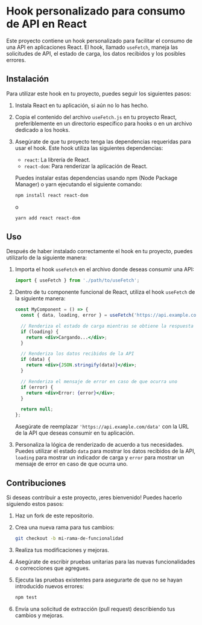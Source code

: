 # Hook personalizado para consumo de API en React

Este proyecto contiene un hook personalizado para facilitar el consumo de una API en aplicaciones React. El hook, llamado `useFetch`, maneja las solicitudes de API, el estado de carga, los datos recibidos y los posibles errores.

## Instalación

Para utilizar este hook en tu proyecto, puedes seguir los siguientes pasos:

1. Instala React en tu aplicación, si aún no lo has hecho.

2. Copia el contenido del archivo `useFetch.js` en tu proyecto React, preferiblemente en un directorio específico para hooks o en un archivo dedicado a los hooks.

3. Asegúrate de que tu proyecto tenga las dependencias requeridas para usar el hook. Este hook utiliza las siguientes dependencias:

   - `react`: La librería de React.
   - `react-dom`: Para renderizar la aplicación de React.

   Puedes instalar estas dependencias usando npm (Node Package Manager) o yarn ejecutando el siguiente comando:

   ```bash
   npm install react react-dom
   ```

   o

   ```bash
   yarn add react react-dom
   ```

## Uso

Después de haber instalado correctamente el hook en tu proyecto, puedes utilizarlo de la siguiente manera:

1. Importa el hook `useFetch` en el archivo donde deseas consumir una API:

   ```jsx
   import { useFetch } from './path/to/useFetch';
   ```

2. Dentro de tu componente funcional de React, utiliza el hook `useFetch` de la siguiente manera:

   ```jsx
   const MyComponent = () => {
     const { data, loading, error } = useFetch('https://api.example.com/data');

     // Renderiza el estado de carga mientras se obtiene la respuesta de la API
     if (loading) {
       return <div>Cargando...</div>;
     }

     // Renderiza los datos recibidos de la API
     if (data) {
       return <div>{JSON.stringify(data)}</div>;
     }

     // Renderiza el mensaje de error en caso de que ocurra uno
     if (error) {
       return <div>Error: {error}</div>;
     }

     return null;
   };
   ```

   Asegúrate de reemplazar `'https://api.example.com/data'` con la URL de la API que deseas consumir en tu aplicación.

3. Personaliza la lógica de renderizado de acuerdo a tus necesidades. Puedes utilizar el estado `data` para mostrar los datos recibidos de la API, `loading` para mostrar un indicador de carga y `error` para mostrar un mensaje de error en caso de que ocurra uno.

## Contribuciones

Si deseas contribuir a este proyecto, ¡eres bienvenido! Puedes hacerlo siguiendo estos pasos:

1. Haz un fork de este repositorio.

2. Crea una nueva rama para tus cambios:

   ```bash
   git checkout -b mi-rama-de-funcionalidad
   ```

3. Realiza tus modificaciones y mejoras.

4. Asegúrate de escribir pruebas unitarias para las nuevas funcionalidades o correcciones que agregues.

5. Ejecuta las pruebas existentes para asegurarte de que no se hayan introducido nuevos errores:

   ```bash
   npm test
   ```

6. Envía una solicitud de extracción (pull request) describiendo tus cambios y mejoras.